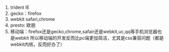 1. trident IE
2. gecko：firefox
3. webkit safari,chrome
4. presto: 欧朋
5. 移动端：firefox还是gecko,chrome,safair还是webkit,uc,qq等手机浏览器也是webkit
所以移动端的开发反而比pc端更加简洁，尤其是css兼容问题（都是webkit内核，反而好办了）
